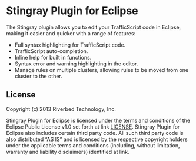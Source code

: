 Stingray Plugin for Eclipse
===========================

The Stingray plugin allows you to edit your TrafficScript code in Eclipse, 
making it easier and quicker with a range of features:
 * Full syntax highlighting for TrafficScript code.
 * TrafficScript auto-completion.
 * Inline help for built in functions.
 * Syntax error and warning highlighting in the editor.
 * Manage rules on multiple clusters, allowing rules to be moved from one 
   cluster to the other.

License
-------

Copyright (c) 2013 Riverbed Technology, Inc.

Stingray Plugin for Eclipse is licensed under the terms and conditions of the 
Eclipse Public License v1.0 set forth at link [LICENSE](https://raw.github.com/riverbed/stingray-eclipse/master/LICENSE). Stingray Plugin for 
Eclipse also includes certain third party code.  All such third party code is 
also distributed “AS IS” and is licensed by the respective copyright holders 
under the applicable terms and conditions (including, without limitation, 
warranty and liability disclaimers) identified at link.

